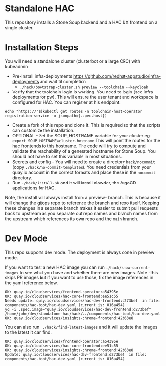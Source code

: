 # Standalone HAC

This repository installs a Stone Soup backend and a HAC UX frontend on a single cluster.

# Installation Steps

You will need a standalone cluster (clusterbot or a large CRC) with kubeadmin


* Pre-Install infra-deployments https://github.com/redhat-appstudio/infra-deployments and wait til completion
  * `./hack/bootstrap-cluster.sh preview --toolchain --keycloak`
* Verify that the toolchain login is working. You need to login (see infra-deployments for pw). This will ensure the user tenant and workspace is configured for HAC. You can register at his endpoint. 

 `echo "https://"$(kubectl get routes -n toolchain-host-operator registration-service -o jsonpath={.spec.host})`

* Create a fork of this repo and clone it. This is required so that the scripts can customize the installation.
* OPTIONAL - Set the SOUP_HOSTNAME variable for your cluster eg `export SOUP_HOSTNAME=cluster-hostname` This will point the routes for the hac frontends to this hostname.
The code will try to compute and validate the reachability of a generated hostname for Stone Soup. You should not have to set this variable in most situations.
* Secrets and config - You will need to create a directory `hack/nocommit`  (copy `./hack/no-commit-templates`).
You need credentials from your quay.io account in the correct formats and place these in the `nocommit` directory.
* Run `./hack/install.sh` and it will install clowder, the ArgoCD applications for HAC.

Note, the install will always install from a preview- branch.
This is because it will change the gitops repo to reference the branch and repo itself.
Keeping these changes in a separate branch makes it easier to submit pull requests back to upstream as you separate out repo names and branch names from the upstream which references its own repo and the `main` branch.



# Dev Mode

This repo supports dev mode. The deployment is always done in preview mode.

If you want to test a new HAC image you can run `./hack/show-current-images` to see what you have and whether there are new images.
Note -this skips PR images but if you want to use those, fix the image references in the yaml reference below. 
```
OK: quay.io/cloudservices/frontend-operator:a54395e
OK: quay.io/cloudservices/hac-core-frontend:ee51c55
Needs update: quay.io/cloudservices/hac-dev-frontend:d273bef  in file: components/hac-boot/hac-dev.yaml (current is: 016a454)
yq -i .spec.image="quay.io/cloudservices/hac-dev-frontend:d273bef" /home/john/dev/standalone-hac/hack/../components/hac-boot/hac-dev.yaml
OK: quay.io/cloudservices/insights-chrome-frontend:42b63e8
```

You can also run ` ./hack/find-latest-images` and it will update the images to the latest it can find.

```
OK: quay.io/cloudservices/frontend-operator:a54395e
OK: quay.io/cloudservices/hac-core-frontend:ee51c55
OK: quay.io/cloudservices/insights-chrome-frontend:42b63e8
Update: quay.io/cloudservices/hac-dev-frontend:d273bef  in file: components/hac-boot/hac-dev.yaml (current is: 016a454)
```



 